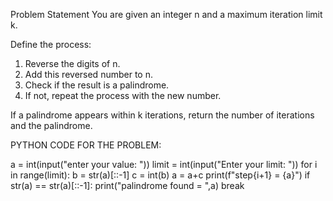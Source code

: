 Problem Statement
You are given an integer n and a maximum iteration limit k.

Define the process:

1. Reverse the digits of n.
2. Add this reversed number to n.
3. Check if the result is a palindrome.
4. If not, repeat the process with the new number.

If a palindrome appears within k iterations, return the number of iterations and the
palindrome.

PYTHON CODE FOR THE PROBLEM:

a = int(input("enter your value: "))
limit = int(input("Enter your limit: "))
for i in range(limit):
    b = str(a)[::-1]
    c = int(b)
    a = a+c
    print(f"step{i+1} = {a}")
    if str(a) == str(a)[::-1]:
        print("palindrome found = ",a)
        break
        
        
